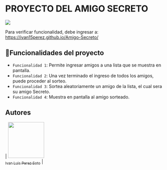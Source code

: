 <h1> PROYECTO DEL AMIGO SECRETO </h1>

<p align="left">
<img src="https://img.shields.io/badge/STATUS-CULMINADO-green">
</p>

Para verificar funcionalidad, debe ingresar a:
https://ivan15perez.github.io/Amigo-Secreto/


## :hammer:Funcionalidades del proyecto
- `Funcionalidad 1`: Permite ingresar amigos a una lista que se muestra en pantalla.
- `Funcionalidad 2`: Una vez terminado el ingreso de todos los amigos, puede proceder al sorteo.
- `Funcionalidad 3`: Sortea aleatoriamente un amigo de la lista, el cual sera su amigo Secreto.
- `Funcionalidad 4`: Muestra en pantalla al amigo sorteado.

## Autores
| [<img src="https://github.com/Ivan15perez.png" width=115><br><sub>Ivan Luis Perez Soto</sub>](https://github.com/ivan15perez) |
